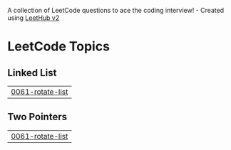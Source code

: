 A collection of LeetCode questions to ace the coding interview! - Created using [LeetHub v2](https://github.com/arunbhardwaj/LeetHub-2.0)
<!---LeetCode Topics Start-->
# LeetCode Topics
## Linked List
|  |
| ------- |
| [0061-rotate-list](https://github.com/sumiiii05/leetcode/tree/master/0061-rotate-list) |
## Two Pointers
|  |
| ------- |
| [0061-rotate-list](https://github.com/sumiiii05/leetcode/tree/master/0061-rotate-list) |
<!---LeetCode Topics End-->